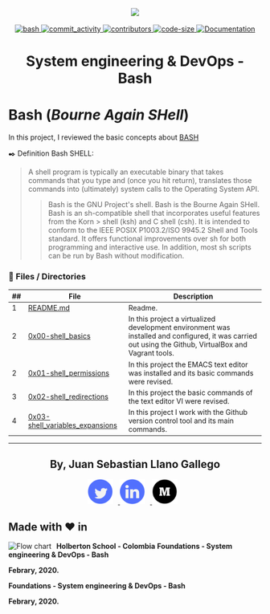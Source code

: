 <p align="center">
  <img src="https://www.holbertonschool.com/holberton-logo.png" width="360"/>
 <p align="center">
    <a href="https://github.com/ellerbrock/open-source-badges/">
        <img alt="bash" src="https://badges.frapsoft.com/bash/v1/bash.png?v=103" target="_blank" />
    </a>
    <a href="https://github.com/llanojs/holberton-system_engineering-devops/commits/master">
        <img alt="commit_activity" src="https://img.shields.io/github/commit-activity/y/llanojs/holberton-system_engineering-devops" target="_blank" />
    </a>
    <a href="https://github.com/llanojs/holberton-system_engineering-devops/graphs/contributors">
        <img alt="contributors" src="https://img.shields.io/github/contributors/llanojs/holberton-system_engineering-devops" target="_blank" />
    </a>
    <a href="https://github.com/llanojs/holberton-system_engineering-devops" target="_blank">
      <img alt="code-size" src="https://img.shields.io/github/languages/code-size/llanojs/holberton-system_engineering-devops" />
    </a>
    <a href="https://github.com/llanojs/holberton-system_engineering-devops" target="_blank">
      <img alt="Documentation" src="https://img.shields.io/badge/documentation-yes-brightgreen.svg" />
    </a>
 </p>
 <h1 align="center">System engineering & DevOps - Bash</h1>
</p>


# Bash (*Bourne Again SHell*)

In this project, I reviewed the basic concepts about [BASH](https://www.gnu.org/software/bash/)

:black_nib: Definition Bash SHELL: 


> A shell program is typically an executable binary that takes commands that you type and (once you hit return), translates those commands into (ultimately) system calls to the Operating System API.
>
> > Bash is the GNU Project's shell. Bash is the Bourne Again SHell. Bash is an sh-compatible shell that incorporates useful features from the Korn > shell (ksh) and C shell (csh). It is intended to conform to the IEEE POSIX P1003.2/ISO 9945.2 Shell and Tools standard. It offers functional improvements over sh for both programming and interactive use. In addition, most sh scripts can be run by Bash without modification.


### :file_folder: Files / Directories

##|File|Description
---|---|---
1|[README.md](./README.md)|Readme.
2|[0x00-shell_basics](./0x00-shell_basics)|In this project a virtualized development environment was installed and configured, it was carried out using the Github, VirtualBox and Vagrant tools.
2|[0x01-shell_permissions](./0x01-shell_permissions)|In this project the EMACS text editor was installed and its basic commands were revised.
3|[0x02-shell_redirections](./0x02-shell_redirections)|In this project the basic commands of the text editor VI were revised.
4|[0x03-shell_variables_expansions](./0x03-shell_variables_expansions)|In this project I work with the Github version control tool and its main commands.

---

<p align="center">
    <h2 align="center">By, Juan Sebastian Llano Gallego</h2>
      <p align="center">
        <a href="https://twitter.com/llanoJS" target="_blank">
            <img alt="twitter_page" src="https://raw.githubusercontent.com/EckoJuan/Readme_template/master/images/twitter.png" style="float: center; margin-right: 10px" height="50" width="50">
        </a>
        <a href="https://www.linkedin.com/in/juansllano/" target="_blank">
            <img alt="linkedin_page" src="https://raw.githubusercontent.com/EckoJuan/Readme_template/master/images/linkedin.png" style="float: center; margin-right: 10px" height="50"  width="50">
        </a>
        <a href="https://medium.com/@juanllano93" target="_blank">
            <img alt="medium_page" src="https://raw.githubusercontent.com/EckoJuan/Readme_template/master/images/medium.png" style="float: center; margin-right: 10px" height="50" width="50">
        </a>
      </p>
</p>

## Made with :heart: in
<img src="https://www.holbertonschool.com/holberton-logo.png"
     alt="Flow chart"
     style="float: left; margin-right: 10px;">

__Holberton School - Colombia__
__Foundations - System engineering & DevOps - Bash__

__Febrary, 2020.__

__Foundations - System engineering & DevOps - Bash__

__Febrary, 2020.__
